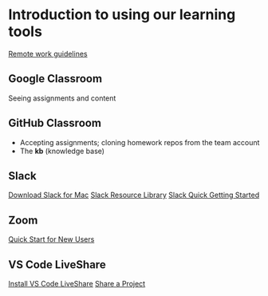 # Introduction to using our learning tools

[Remote work guidelines](https://docs.google.com/document/d/1l2RYOM-fdJCgd7nWbXp2k_t6xNDNRVZDlqEfn83TACg/edit?usp=sharing)


## Google Classroom

Seeing assignments and content

## GitHub Classroom

- Accepting assignments; cloning homework repos from the team account
- The __kb__ (knowledge base)

## Slack

[Download Slack for Mac](https://slack.com/downloads/mac)
[Slack Resource Library](https://slack.com/resources)
[Slack Quick Getting Started](https://slack.com/resources/using-slack/slack-tutorials)

## Zoom

[Quick Start for New Users](https://support.zoom.us/hc/en-us/articles/360034967471-Quick-start-guide-for-new-users)

## VS Code LiveShare

[Install VS Code LiveShare](https://docs.microsoft.com/en-us/visualstudio/liveshare/use/vscode#installation)
[Share a Project](https://docs.microsoft.com/en-us/visualstudio/liveshare/use/vscode#share-a-project)
